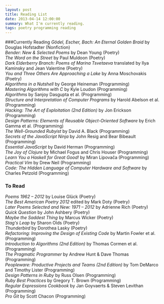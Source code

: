 ```yaml
---
layout: post
title: Reading List
date: 2013-04-14 12:00:00
summary: What I'm currently reading.
tags: poetry programming reading
---
```


###Currently Reading
*Gödel, Escher, Bach: An Eternal Golden Braid* by Douglas Hofstadter (Nonfiction)  
*Bender: New & Selected Poems* by Dean Young (Poetry)  
*The Word on the Street* by Paul Muldoon (Poetry)  
*Dark Elderberry Branch: Poems of Marina Tsvetaeva* translated by Ilya Kaminsky and Jean Valentine (Poetry)  
*You and Three Others Are Approaching a Lake* by Anna Moschovakis (Poetry)  
*Algorithms in a Nutshell* by George Heineman (Programming)  
*Mastering Algorithms with C* by Kyle Loudon (Programming)  
*Algorithms* by Sanjoy Dasgupta et al. (Programming)  
*Structure and Interpretation of Computer Programs* by Harold Abelson et al. (Programming)  
*Hacking: The Art of Exploitation (2nd Edition)* by Jon Erickson (Programming)  
*Design Patterns: Elements of Reusable Object-Oriented Software* by Erich Gamma et al. (Programming)  
*The Well-Grounded Rubyist* by David A. Black (Programming)  
*Secrets of the JavaScript Ninja* by John Resig and Bear Bibeault (Programming)  
*Essential JavaScript* by David Herman (Programming)  
*The Joy of Clojure* by Michael Fogus and Chris Houser (Programming)  
*Learn You a Haskell for Great Good!* by Miran Lipovača (Programming)  
*Practical Vim* by Drew Neil (Programming)  
*Code: The Hidden Language of Computer Hardware and Software* by Charles Petzold (Programming)

### To Read
*Poems 1962 – 2012* by Louise Glück (Poetry)  
*The Best American Poetry 2012* edited by Mark Doty (Poetry)  
*Later Poems Selected and New: 1971 – 2012* by Adrienne Rich (Poetry)  
*Quick Question* by John Ashbery (Poetry)  
*Maybe the Saddest Thing* by Marcus Wicker (Poetry)  
*Stag's Leap* by Sharon Olds (Poetry)  
*Thunderbird* by Dorothea Lasky (Poetry)  
*Refactoring: Improving the Design of Existing Code* by Martin Fowler et al. (Programming)  
*Introduction to Algorithms (2nd Edition)* by Thomas Cormen et al. (Programming)  
*The Pragmatic Programmer* by Andrew Hunt & Dave Thomas (Programming)  
*Peopleware: Productive Projects and Teams (2nd Edition)* by Tom DeMarco and Timothy Lister (Programming)  
*Design Patterns in Ruby* by Russ Olsen (Programming)  
*Ruby Best Practices* by Gregory T. Brown (Programming)  
*Regular Expressions Cookbook* by Jan Goyvaerts & Steven Levithan (Programming)  
*Pro Git* by Scott Chacon (Programming)
